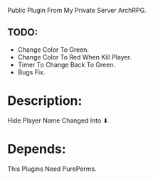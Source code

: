 Public Plugin From My Private Server ArchRPG.

## TODO:
* Change Color To Green.
* Change Color To Red When Kill Player.
* Timer To Change Back To Green.
* Bugs Fix.

# Description:
Hide Player Name Changed Into ⬇.

# Depends:
This Plugins Need PurePerms.
